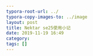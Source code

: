 ```yaml
---
typora-root-url: ../
typora-copy-images-to: ../image
layout: post
title: Nektar se25使用小记
date: 2019-11-19 16:49
category: 
tags: []
---
```

